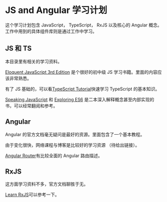 # JS and Angular 学习计划

这个学习计划包含 JavaScript， TypeScript， RxJS 以及核心的 Angular 概念。工作中用到的具体组件库则是通过工作中学习。

## JS 和 TS

本目录里有相关的学习资料。

[Eloquent JavaScript 3rd Edition](https://eloquentjavascript.net/) 是个很好的初中级 JS 学习书籍。里面的内容应该非常熟悉。

有了 JS 基础的，可以看[TypeScript Tutorial](https://www.tutorialspoint.com/typescript/)快速学习 TypeScript 的基本知识。

[Speaking JavaScript](http://speakingjs.com/es5/) 和 [Exploring ES6](http://exploringjs.com/es6/) 是二本深入解释概念甚至内部实现的书，可以经常翻阅和参考。

## Angular

Angular 的官方文档毫无疑问是最好的资源。里面包含了一个基本教程。

由于变化很快，网络课程与博客是比较好的学习资源 （待给出链接）。

[Angular Router](https://leanpub.com/router)有比较全面的 Angular 路由描述。

## RxJS

这方面学习资料不多，官方文档聊胜于无。

[Learn RxJS](https://www.learnrxjs.io/)可以参考一下。
